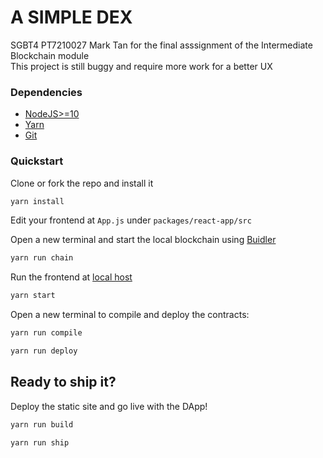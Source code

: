 # A SIMPLE DEX

SGBT4 PT7210027 Mark Tan for the final asssignment of the Intermediate Blockchain module<br/>
This project is still buggy and require more work for a better UX

### Dependencies 

- [NodeJS>=10](https://nodejs.org/en/download/) 
- [Yarn](https://classic.yarnpkg.com/en/docs/install/) 
- [Git](https://git-scm.com/downloads)

### Quickstart

Clone or fork the repo and install it

```bash
yarn install
```

Edit your frontend at `App.js` under `packages/react-app/src`

Open a new terminal and start the local blockchain using [Buidler](https://buidler.dev/tutorial/)

```bash
yarn run chain
```

Run the frontend at [local host](http://localhost:3000)

```bash
yarn start
```

Open a new terminal to compile and deploy the contracts:

```bash
yarn run compile

yarn run deploy
```
## Ready to ship it?

Deploy the static site and go live with the DApp!

```bash
yarn run build

yarn run ship
```
